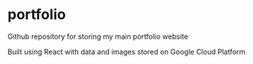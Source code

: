 # portfolio

Github repository for storing my main portfolio website

Built using React with data and images stored on Google Cloud Platform